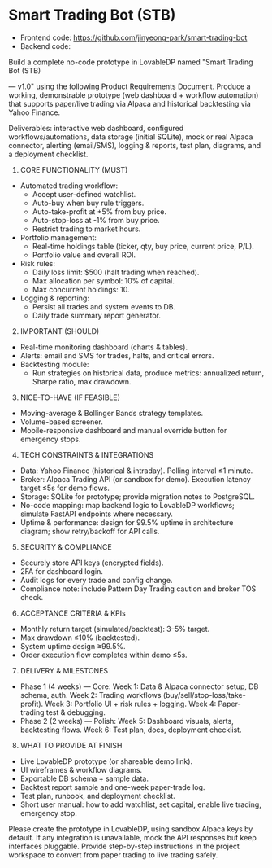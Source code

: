 # Smart Trading Bot (STB)

- Frontend code: https://github.com/jinyeong-park/smart-trading-bot
- Backend code:


Build a complete no-code prototype in LovableDP named "Smart Trading Bot (STB) 

— v1.0" using the following Product Requirements Document. Produce a working, demonstrable prototype (web dashboard + workflow automation) that supports paper/live trading via Alpaca and historical backtesting via Yahoo Finance. 

Deliverables: interactive web dashboard, configured workflows/automations, data storage (initial SQLite), mock or real Alpaca connector, alerting (email/SMS), logging & reports, test plan, diagrams, and a deployment checklist.

1) CORE FUNCTIONALITY (MUST)
- Automated trading workflow:
  - Accept user-defined watchlist.
  - Auto-buy when buy rule triggers.
  - Auto-take-profit at +5% from buy price.
  - Auto-stop-loss at -1% from buy price.
  - Restrict trading to market hours.
- Portfolio management:
  - Real-time holdings table (ticker, qty, buy price, current price, P/L).
  - Portfolio value and overall ROI.
- Risk rules:
  - Daily loss limit: $500 (halt trading when reached).
  - Max allocation per symbol: 10% of capital.
  - Max concurrent holdings: 10.
- Logging & reporting:
  - Persist all trades and system events to DB.
  - Daily trade summary report generator.

2) IMPORTANT (SHOULD)
- Real-time monitoring dashboard (charts & tables).
- Alerts: email and SMS for trades, halts, and critical errors.
- Backtesting module:
  - Run strategies on historical data, produce metrics: annualized return, Sharpe ratio, max drawdown.

3) NICE-TO-HAVE (IF FEASIBLE)
- Moving-average & Bollinger Bands strategy templates.
- Volume-based screener.
- Mobile-responsive dashboard and manual override button for emergency stops.

4) TECH CONSTRAINTS & INTEGRATIONS
- Data: Yahoo Finance (historical & intraday). Polling interval ≤1 minute.
- Broker: Alpaca Trading API (or sandbox for demo). Execution latency target ≤5s for demo flows.
- Storage: SQLite for prototype; provide migration notes to PostgreSQL.
- No-code mapping: map backend logic to LovableDP workflows; simulate FastAPI endpoints where necessary.
- Uptime & performance: design for 99.5% uptime in architecture diagram; show retry/backoff for API calls.

5) SECURITY & COMPLIANCE
- Securely store API keys (encrypted fields).
- 2FA for dashboard login.
- Audit logs for every trade and config change.
- Compliance note: include Pattern Day Trading caution and broker TOS check.

6) ACCEPTANCE CRITERIA & KPIs
- Monthly return target (simulated/backtest): 3–5% target.
- Max drawdown ≤10% (backtested).
- System uptime design ≥99.5%.
- Order execution flow completes within demo ≤5s.

7) DELIVERY & MILESTONES
- Phase 1 (4 weeks) — Core:
  Week 1: Data & Alpaca connector setup, DB schema, auth.
  Week 2: Trading workflows (buy/sell/stop-loss/take-profit).
  Week 3: Portfolio UI + risk rules + logging.
  Week 4: Paper-trading test & debugging.
- Phase 2 (2 weeks) — Polish:
  Week 5: Dashboard visuals, alerts, backtesting flows.
  Week 6: Test plan, docs, deployment checklist.

8) WHAT TO PROVIDE AT FINISH
- Live LovableDP prototype (or shareable demo link).
- UI wireframes & workflow diagrams.
- Exportable DB schema + sample data.
- Backtest report sample and one-week paper-trade log.
- Test plan, runbook, and deployment checklist.
- Short user manual: how to add watchlist, set capital, enable live trading, emergency stop.

Please create the prototype in LovableDP, using sandbox Alpaca keys by default. If any integration is unavailable, mock the API responses but keep interfaces pluggable. Provide step-by-step instructions in the project workspace to convert from paper trading to live trading safely.
